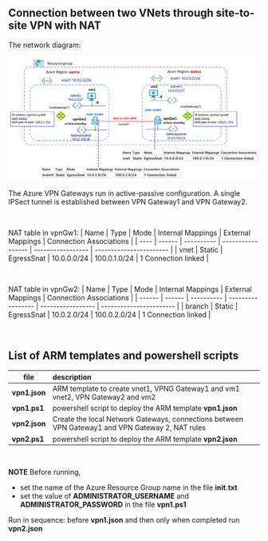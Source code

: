 <properties
pageTitle= 'site-to-site VPN with NAT'
description= "site-to-site VPN with NAT"
documentationcenter: na
services=""
documentationCenter="na"
authors="fabferri"
manager=""
editor=""/>

<tags
   ms.service="configuration-Example-Azure"
   ms.devlang="na"
   ms.topic="article"
   ms.tgt_pltfrm="na"
   ms.workload="na"
   ms.date="30/08/2021"
   ms.author="fabferri" />

## Connection between two VNets through site-to-site VPN with NAT

The network diagram:

[![1]][1]

The Azure VPN Gateways run in active-passive configuration. A single IPSect tunnel is established between VPN Gateway1 and VPN Gateway2. 

<br>

NAT table in vpnGw1:
| Name | Type   | Mode       | Internal Mappings | External Mappings | Connection Associations |
| ---- | ------ | ---------- | ----------------- | ----------------- | ----------------------- |
| vnet | Static | EgressSnat | 10.0.0.0/24       | 100.0.1.0/24      | 1 Connection linked     |

<br>

NAT table in vpnGw2:
| Name   | Type   | Mode       | Internal Mappings | External Mappings | Connection Associations |
| ------ | ------ | ---------- | ----------------- | ----------------- | ----------------------- |
| branch | Static | EgressSnat | 10.0.2.0/24       | 100.0.2.0/24      | 1 Connection linked     |

<br>

## <a name="list of ARM templates and scripts"></a> List of ARM templates and powershell scripts
| file                     | description                                                               |       
| ------------------------ |:------------------------------------------------------------------------- |
| **vpn1.json**            | ARM template to create vnet1, VPNG Gateway1 and vm1 <br> vnet2, VPN Gateway2 and vm2 |
| **vpn1.ps1**             | powershell script to deploy the ARM template **vpn1.json**                |
| **vpn2.json**            | Create the local Network Gateways, connections between VPN Gateway1 and VPN Gateway 2, NAT rules  |
| **vpn2.ps1**             | powershell script to deploy the ARM template **vpn2.json**                |

<br>

**NOTE**
Before running, 
- set the name of the Azure Resource Group name in the file **init.txt**
- set the value of **ADMINISTRATOR_USERNAME** and **ADMINISTRATOR_PASSWORD** in the file **vpn1.ps1** 

Run in sequence: before **vpn1.json** and then only when completed run **vpn2.json**

<!--Image References-->

[1]: ./media/network-diagram.png "network diagram"


<!--Link References-->

